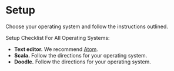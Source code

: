 # Setup

Choose your operating system and follow the instructions outlined.

Setup Checklist For All Operating Systems:

* **Text editor.** We recommend [Atom](https://atom.io/).
* **Scala.** Follow the directions for your operating system.
* **Doodle.** Follow the directions for your operating system.

